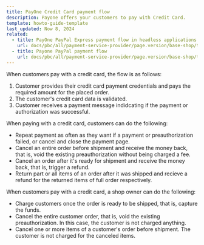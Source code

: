 ```yaml
---
title: PayOne Credit Card payment flow
description: Payone offers your customers to pay with Credit Card.
template: howto-guide-template
last_updated: Now 8, 2024
related:
  - title: PayOne PayPal Express payment flow in headless applications
    url: docs/pbc/all/payment-service-provider/page.version/base-shop/third-party-integrations/payone/app-composition-platform-integration/payment-method-flows/payone-paypal-express-payment-flow-in-headless-applications.html
  - title: Payone PayPal payment flow
    url: docs/pbc/all/payment-service-provider/page.version/base-shop/third-party-integrations/payone/app-composition-platform-integration/payment-method-flows/payone-paypal-payment-flow.html    
---
```


When customers pay with a credit card, the flow is as follows:

1. Customer provides their credit card payment credentials and pays the required amount for the placed order.
2. The customer's credit card data is validated.
3. Customer receives a payment message indidcating if the payment or authorization was successful.

When paying with a credit card, customers can do the following:

- Repeat payment as often as they want if a payment or preauthorization failed, or cancel and close the payment page.
- Cancel an entire order before shipment and receive the money back, that is, void the existing preauthorization without being charged a fee.
- Cancel an order after it's ready for shipment and receive the money back, that is, trigger a refund.
- Return part or all items of an order after it was shipped and recieve a refund for the returned items of full order respectively.

When customers pay with a credit card, a shop owner can do the following:


- Charge customers once the order is ready to be shipped, that is, capture the funds.
- Cancel the entire customer order, that is, void the existing preauthorization. In this case, the customer is not charged anything.
- Cancel one or more items of a customer's order before shipment. The customer is not charged for the canceled items.
